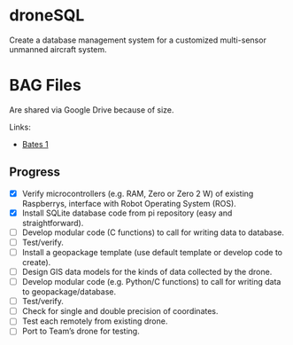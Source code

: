 # droneSQL
Create a database management system for a customized multi-sensor unmanned aircraft system.

# BAG Files
Are shared via Google Drive because of size. 

Links:

- [Bates 1](https://drive.google.com/file/d/1fyCKAJazjynLErvuX8s_eGJRpgb-BkZ9/view?usp=sharing)

## Progress
- [X] Verify microcontrollers (e.g. RAM, Zero or Zero 2 W) of existing Raspberrys, interface with Robot Operating System (ROS).
- [X] Install SQLite database code from pi repository (easy and straightforward).
- [ ] Develop modular code (C functions) to call for writing data to database.
- [ ] Test/verify.
- [ ] Install a geopackage template (use default template or develop code to create).
- [ ] Design GIS data models for the kinds of data collected by the drone.
- [ ] Develop modular code (e.g. Python/C functions) to call for writing data to geopackage/database.
- [ ] Test/verify.
- [ ] Check for single and double precision of coordinates.
- [ ] Test each remotely from existing drone.
- [ ] Port to Team’s drone for testing.
